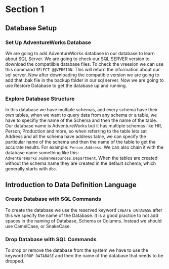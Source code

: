 # Section 1
## Database Setup
### Set Up AdventureWorks Database
We are going to add AdventureWorks database in our database to learn about SQL Server. We are going to check our SQL SERVER version to download the compatilble database files. To check the vreesion we can use this command `SELECT @@VERSION`. This will return the information about our sql server. Now after downloading the compatible version we are going to add that .bak file in the backup folder in our sql server. Now we are going to use Restore Database to get the database up and running.

### Explore Database Structure
In this database we have multiple schemas, and every schema have their own tables, when we want to query data from any schema or a table, we have to specifiy the name of the Schema and then the name of the table. Our database name is AdventureWorks but it has multiple schemas like HR, Person, Production and more, so when referring to the table lets sat Address and all the schema have address table, we can specify the particular name of the schema and then the name of the table to get the accurate results. For example: `Person.Address`. We can also chain it with the database name something like this: `AdventureWorks.HumanResources.Department`. When the tables are created without the schema name they are created in the default schema, which generally starts with `dbo`.

## Introduction to Data Definition Language
### Create Database with SQL Commands
To create the database we use the reserved keyword `CREATE DATABASE` after this we specify the name of the Database. It is a good practice to not add spaces in the naming of Database, Schema or Columns. Instead we should use CamelCase, or SnakeCase.

### Drop Database with SQL Commands
To drop or remove the database from the system we have to use the keyword `DROP DATABASE` and then the name of the database that needs to be dropped.